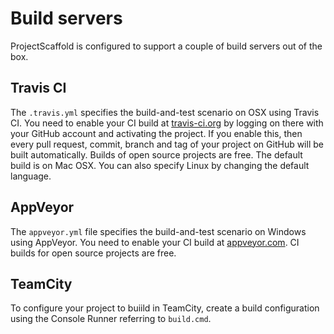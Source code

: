 # Build servers

ProjectScaffold is configured to support a couple of build servers out of the box.

## Travis CI 

The `.travis.yml` specifies the build-and-test scenario on OSX using Travis CI. 
You need to enable your CI build at [travis-ci.org](http://travis-ci.org) by logging on there with your GitHub account and activating the project.
If you enable this, then every pull request, commit, branch and tag of your project on GitHub will be built automatically. 
Builds of open source projects are free. The default build is on Mac OSX. You can also specify Linux by changing the default language. 

## AppVeyor

The `appveyor.yml` file specifies the build-and-test scenario on Windows using AppVeyor. You need to enable your CI build at [appveyor.com](http://appveyor.com).
CI builds for open source projects are free.

## TeamCity

To configure your project to buiild in TeamCity, create a build configuration using the Console Runner referring to `build.cmd`.
